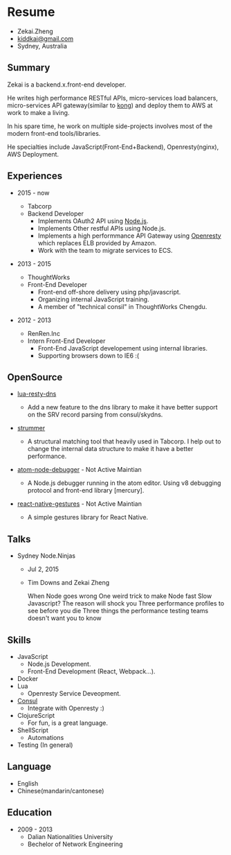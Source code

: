 # Resume

- Zekai.Zheng
- kiddkai@gmail.com
- Sydney, Australia

## Summary

Zekai is a backend.x.front-end developer.

He writes high performance RESTful APIs, micro-services load balancers, micro-services API
gateway(similar to [kong](https://github.com/Mashape/kong)) and deploy them to AWS at work
to make a living.

In his spare time, he work on multiple side-projects involves most of the modern front-end
tools/libraries.

He specialties include JavaScript(Front-End+Backend), Openresty(nginx), AWS Deployment.

## Experiences

- 2015 - now
    + Tabcorp
    + Backend Developer
        * Implements OAuth2 API using [Node.js].
        * Implements Other restful APIs using Node.js.
        * Implements a high performmance API Gateway using [Openresty] which replaces ELB provided by Amazon.
        * Work with the team to migrate services to ECS. 

- 2013 - 2015
    + ThoughtWorks
    + Front-End Developer
        * Front-end off-shore delivery using php/javascript.
        * Organizing internal JavaScript training.
        * A member of "technical consil" in ThoughtWorks Chengdu. 

- 2012 - 2013
    + RenRen.Inc
    + Intern Front-End Developer
        * Front-End JavaScript developement using internal libraries.
        * Supporting browsers down to IE6 :(

## OpenSource

- [lua-resty-dns]
    * Add a new feature to the dns library to make it have better support
      on the SRV record parsing from consul/skydns.

- [strummer]
    * A structural matching tool that heavily used in Tabcorp. I help out
      to change the internal data structure to make it have a better performance.

- [atom-node-debugger] - Not Active Maintian
    * A Node.js debugger running in the atom editor. Using v8 debugging protocol
      and front-end library [mercury].

- [react-native-gestures] - Not Active Maintian
    * A simple gestures library for React Native.

## Talks

- Sydney Node.Ninjas
    * Jul 2, 2015
    * Tim Downs and Zekai Zheng

        When Node goes wrong 
        One weird trick to make Node fast 
        Slow Javascript? The reason will shock you 
        Three performance profiles to see before you die 
        Three things the performance testing teams doesn't want you to know 

## Skills

- JavaScript
    + Node.js Development.
    + Front-End Development (React, Webpack...).
- Docker
- Lua
    + Openresty Service Deveopment.
- [Consul]
    + Integrate with Openresty :)
- ClojureScript
    + For fun, is a great language.
- ShellScript
    + Automations
- Testing (In general)

## Language

- English
- Chinese(mandarin/cantonese)

## Education

- 2009 - 2013 
    - Dalian Nationalities University
    - Bechelor of Network Engineering

[Node.js]: https://nodejs.org
[Consul]: https://www.consul.io
[Openresty]: https://openresty.org
[lua-resty-dns]: https://github.com/openresty/lua-resty-dns
[strummer]: https://github.com/TabDigital/strummer
[atom-node-debugger]: https://atom.io/packages/node-debugger
[react-native-gestures]: https://github.com/kiddkai/react-native-gestures
